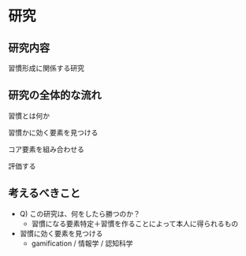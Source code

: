 # 研究

## 研究内容

習慣形成に関係する研究

## 研究の全体的な流れ

習慣とは何か

習慣かに効く要素を見つける

コア要素を組み合わせる

評価する

## 考えるべきこと

- Q) この研究は、何をしたら勝つのか？
  - 習慣になる要素特定＋習慣を作ることによって本人に得られるもの
- 習慣に効く要素を見つける
  - gamification / 情報学 / 認知科学
